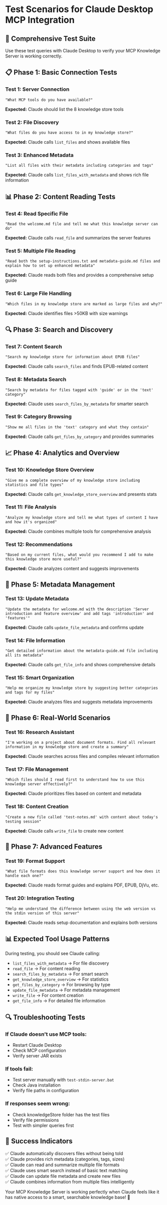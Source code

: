 # Test Scenarios for Claude Desktop MCP Integration

## 🧪 **Comprehensive Test Suite**

Use these test queries with Claude Desktop to verify your MCP Knowledge Server is working correctly.

## 📋 **Phase 1: Basic Connection Tests**

### **Test 1: Server Connection**
```
"What MCP tools do you have available?"
```
**Expected:** Claude should list the 8 knowledge store tools

### **Test 2: File Discovery**
```
"What files do you have access to in my knowledge store?"
```
**Expected:** Claude calls `list_files` and shows available files

### **Test 3: Enhanced Metadata**
```
"List all files with their metadata including categories and tags"
```
**Expected:** Claude calls `list_files_with_metadata` and shows rich file information

## 📊 **Phase 2: Content Reading Tests**

### **Test 4: Read Specific File**
```
"Read the welcome.md file and tell me what this knowledge server can do"
```
**Expected:** Claude calls `read_file` and summarizes the server features

### **Test 5: Multiple File Reading**
```
"Read both the setup-instructions.txt and metadata-guide.md files and explain how to set up enhanced metadata"
```
**Expected:** Claude reads both files and provides a comprehensive setup guide

### **Test 6: Large File Handling**
```
"Which files in my knowledge store are marked as large files and why?"
```
**Expected:** Claude identifies files >50KB with size warnings

## 🔍 **Phase 3: Search and Discovery**

### **Test 7: Content Search**
```
"Search my knowledge store for information about EPUB files"
```
**Expected:** Claude calls `search_files` and finds EPUB-related content

### **Test 8: Metadata Search**
```
"Search by metadata for files tagged with 'guide' or in the 'text' category"
```
**Expected:** Claude uses `search_files_by_metadata` for smarter search

### **Test 9: Category Browsing**
```
"Show me all files in the 'text' category and what they contain"
```
**Expected:** Claude calls `get_files_by_category` and provides summaries

## 📈 **Phase 4: Analytics and Overview**

### **Test 10: Knowledge Store Overview**
```
"Give me a complete overview of my knowledge store including statistics and file types"
```
**Expected:** Claude calls `get_knowledge_store_overview` and presents stats

### **Test 11: File Analysis**
```
"Analyze my knowledge store and tell me what types of content I have and how it's organized"
```
**Expected:** Claude combines multiple tools for comprehensive analysis

### **Test 12: Recommendations**
```
"Based on my current files, what would you recommend I add to make this knowledge store more useful?"
```
**Expected:** Claude analyzes content and suggests improvements

## 🔧 **Phase 5: Metadata Management**

### **Test 13: Update Metadata**
```
"Update the metadata for welcome.md with the description 'Server introduction and feature overview' and add tags 'introduction' and 'features'"
```
**Expected:** Claude calls `update_file_metadata` and confirms update

### **Test 14: File Information**
```
"Get detailed information about the metadata-guide.md file including all its metadata"
```
**Expected:** Claude calls `get_file_info` and shows comprehensive details

### **Test 15: Smart Organization**
```
"Help me organize my knowledge store by suggesting better categories and tags for my files"
```
**Expected:** Claude analyzes files and suggests metadata improvements

## 🎯 **Phase 6: Real-World Scenarios**

### **Test 16: Research Assistant**
```
"I'm working on a project about document formats. Find all relevant information in my knowledge store and create a summary"
```
**Expected:** Claude searches across files and compiles relevant information

### **Test 17: File Management**
```
"Which files should I read first to understand how to use this knowledge server effectively?"
```
**Expected:** Claude prioritizes files based on content and metadata

### **Test 18: Content Creation**
```
"Create a new file called 'test-notes.md' with content about today's testing session"
```
**Expected:** Claude calls `write_file` to create new content

## 🚀 **Phase 7: Advanced Features**

### **Test 19: Format Support**
```
"What file formats does this knowledge server support and how does it handle each one?"
```
**Expected:** Claude reads format guides and explains PDF, EPUB, DjVu, etc.

### **Test 20: Integration Testing**
```
"Help me understand the difference between using the web version vs the stdin version of this server"
```
**Expected:** Claude reads setup documentation and explains both versions

## 📊 **Expected Tool Usage Patterns**

During testing, you should see Claude calling:
- `list_files_with_metadata` → For file discovery
- `read_file` → For content reading  
- `search_files_by_metadata` → For smart search
- `get_knowledge_store_overview` → For statistics
- `get_files_by_category` → For browsing by type
- `update_file_metadata` → For metadata management
- `write_file` → For content creation
- `get_file_info` → For detailed file information

## 🔍 **Troubleshooting Tests**

### **If Claude doesn't use MCP tools:**
- Restart Claude Desktop
- Check MCP configuration
- Verify server JAR exists

### **If tools fail:**
- Test server manually with `test-stdin-server.bat`
- Check Java installation  
- Verify file paths in configuration

### **If responses seem wrong:**
- Check knowledgeStore folder has the test files
- Verify file permissions
- Test with simpler queries first

## 🎉 **Success Indicators**

✅ Claude automatically discovers files without being told  
✅ Claude provides rich metadata (categories, tags, sizes)  
✅ Claude can read and summarize multiple file formats  
✅ Claude uses smart search instead of basic text matching  
✅ Claude can update file metadata and create new files  
✅ Claude combines information from multiple files intelligently  

Your MCP Knowledge Server is working perfectly when Claude feels like it has native access to a smart, searchable knowledge base! 🚀
